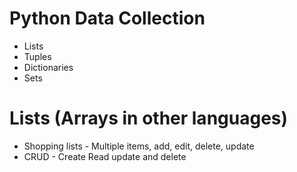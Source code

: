# Python Data Collection

- Lists
- Tuples
- Dictionaries
- Sets

# Lists (Arrays in other languages)

- Shopping lists - Multiple items, add, edit, delete, update
- CRUD - Create Read update and delete
